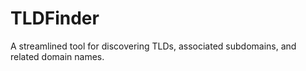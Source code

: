 # TLDFinder
A streamlined tool for discovering TLDs, associated subdomains, and related domain names.

